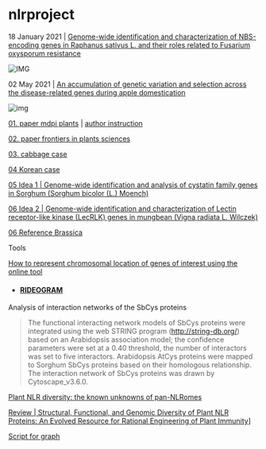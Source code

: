 # nlrproject

18 January 2021 | [Genome-wide identification and characterization of NBS-encoding genes in Raphanus sativus L. and their roles related to Fusarium oxysporum resistance](https://bmcplantbiol.biomedcentral.com/articles/10.1186/s12870-020-02803-8)


![IMG](https://media.springernature.com/full/springer-static/image/art%3A10.1186%2Fs12870-020-02803-8/MediaObjects/12870_2020_2803_Fig6_HTML.png?as=webp)

02 May 2021 | [An accumulation of genetic variation and selection across the disease-related genes during apple domestication](https://link.springer.com/article/10.1007/s11295-021-01510-1)

![img](https://media.springernature.com/full/springer-static/image/art%3A10.1007%2Fs11295-021-01510-1/MediaObjects/11295_2021_1510_Fig2_HTML.png?as=webp)


[01. paper mdpi plants](https://www.mdpi.com/2223-7747/9/10/1350/htm) | [author instruction](https://www.mdpi.com/journal/plants/instructions)

[02. paper frontiers in plants sciences](https://www.frontiersin.org/articles/10.3389/fgene.2020.00484/full)

[03. cabbage case](https://link.springer.com/article/10.1007/s13205-019-1714-8)

[04 Korean case](https://www.researchsquare.com/article/rs-46968/v1)

[05 Idea 1 | Genome-wide identification and analysis of cystatin family genes in Sorghum (Sorghum bicolor (L.) Moench)](https://peerj.com/articles/10617/)


[06 Idea 2 | Genome-wide identification and characterization of Lectin receptor-like kinase (LecRLK) genes in mungbean (Vigna radiata L. Wilczek)](https://link.springer.com/article/10.1007%2Fs13353-021-00613-8)

[06 Reference Brassica](https://link.springer.com/article/10.1007/s11032-020-01159-z#Sec2)


Tools

[How to represent chromosomal location of genes of interest using the online tool ](http://mg2c.iask.in/mg2c_v2.1/)

- #### [RIDEOGRAM](https://cran.r-project.org/web/packages/RIdeogram/vignettes/RIdeogram.html)

Analysis of interaction networks of the SbCys proteins
> The functional interacting network models of SbCys proteins were integrated using the web STRING program (http://string-db.org/) based on an Arabidopsis association model; the confidence parameters were set at a 0.40 threshold, the number of interactors was set to five interactors. Arabidopsis AtCys proteins were mapped to Sorghum SbCys proteins based on their homologous relationship. The interaction network of SbCys proteins was drawn by Cytoscape_v3.6.0.

[Plant NLR diversity: the known unknowns of pan-NLRomes](https://academic.oup.com/plcell/advance-article/doi/10.1093/plcell/koaa002/5985533)


[Review | Structural, Functional, and Genomic Diversity of Plant NLR Proteins: An Evolved Resource for Rational Engineering of Plant Immunity](https://www.annualreviews.org/doi/10.1146/annurev-phyto-080417-045817)]





[Script for graph]()
